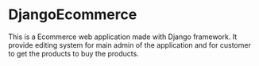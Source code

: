 # DjangoEcommerce



This is a Ecommerce web application made with Django framework. It provide editing system for main admin of the application and for customer to get the products to buy the products.

